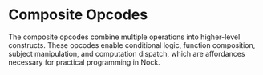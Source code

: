 # Composite Opcodes

The composite opcodes combine multiple operations into higher-level constructs.  These opcodes enable conditional logic, function composition, subject manipulation, and computation dispatch, which are affordances necessary for practical programming in Nock.